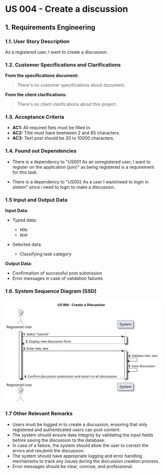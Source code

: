 # US 004 - Create a discussion 

## 1. Requirements Engineering


### 1.1. User Story Description


As a registered user, I want to create a discussion.



### 1.2. Customer Specifications and Clarifications 


**From the specifications document:**

>	There's no customer specifications about document.


**From the client clarifications:**

>  There's no client clarifications about this project.

### 1.3. Acceptance Criteria


* **AC1:** All required fiels must be filled in.
* **AC2:** Title must have beetween 2 and 85 characters.
* **AC3:** Text post should be 20 to 10000 characters.



### 1.4. Found out Dependencies

* There is a dependency to "US001 As an unregistered user, I want to register on the application (join)" as being registered is a requirement for this task.

* There is a dependency to "US002 As a user I want/need to login in sistem" since i need to login to make a discussion.



### 1.5 Input and Output Data


**Input Data:**

* Typed data:
	* title
	* text

	
* Selected data:
	* Classifying task category 


**Output Data:**

* Confirmation of successful post submission
* Error messages in case of validation failures


### 1.6. System Sequence Diagram (SSD)


![System Sequence Diagram - Alternative One](svg/us004-system-sequence-diagram.svg)




### 1.7 Other Relevant Remarks

* Users must be logged in to create a discussion, ensuring that only registered and authenticated users can post content.
* The system should ensure data integrity by validating the input fields before saving the discussion to the database.
* In case of a failure, the system should allow the user to correct the errors and resubmit the discussion.
* The system should have appropriate logging and error handling mechanisms to track any issues during the discussion creation process.
* Error messages should be clear, concise, and professional. 
